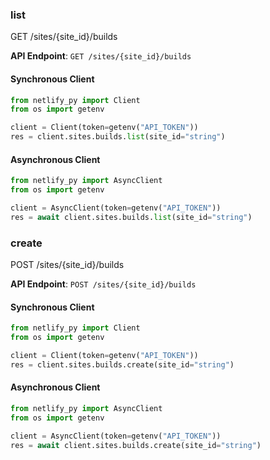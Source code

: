 
### list <a name="list"></a>
GET /sites/{site_id}/builds



**API Endpoint**: `GET /sites/{site_id}/builds`

#### Synchronous Client

```python
from netlify_py import Client
from os import getenv

client = Client(token=getenv("API_TOKEN"))
res = client.sites.builds.list(site_id="string")
```

#### Asynchronous Client

```python
from netlify_py import AsyncClient
from os import getenv

client = AsyncClient(token=getenv("API_TOKEN"))
res = await client.sites.builds.list(site_id="string")
```

### create <a name="create"></a>
POST /sites/{site_id}/builds



**API Endpoint**: `POST /sites/{site_id}/builds`

#### Synchronous Client

```python
from netlify_py import Client
from os import getenv

client = Client(token=getenv("API_TOKEN"))
res = client.sites.builds.create(site_id="string")
```

#### Asynchronous Client

```python
from netlify_py import AsyncClient
from os import getenv

client = AsyncClient(token=getenv("API_TOKEN"))
res = await client.sites.builds.create(site_id="string")
```
